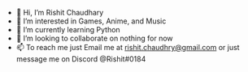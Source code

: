 - 👋 Hi, I’m Rishit Chaudhary
- 👀 I’m interested in Games, Anime, and Music
- 🌱 I’m currently learning Python
- 💞️ I’m looking to collaborate on nothing for now
- 📫 To reach me just Email me at rishit.chaudhry@gmail.com or just message me on Discord @Rishit#0184

<!---
RishitCh/RishitCh is a ✨ special ✨ repository because its `README.md` (this file) appears on your GitHub profile.
You can click the Preview link to take a look at your changes.
--->
